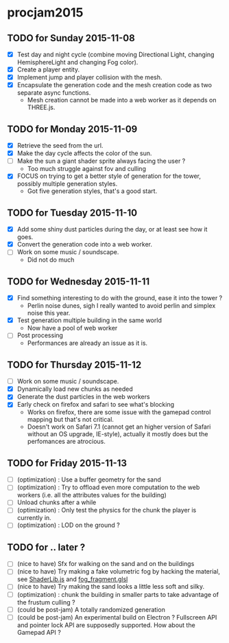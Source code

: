 # procjam2015

## TODO for Sunday 2015-11-08

- [X] Test day and night cycle (combine moving Directional Light, changing HemisphereLight and changing Fog color).
- [X] Create a player entity.
- [X] Implement jump and player collision with the mesh.
- [X] Encapsulate the generation code and the mesh creation code as two separate async functions.
  - Mesh creation cannot be made into a web worker as it depends on THREE.js.

## TODO for Monday 2015-11-09

- [X] Retrieve the seed from the url.
- [X] Make the day cycle affects the color of the sun.
- [ ] Make the sun a giant shader sprite always facing the user ?
  - Too much struggle against fov and culling
- [X] FOCUS on trying to get a better style of generation for the tower, possibly multiple generation styles.
  - Got five generation styles, that's a good start.

## TODO for Tuesday 2015-11-10

- [X] Add some shiny dust particles during the day, or at least see how it goes.
- [X] Convert the generation code into a web worker.
- [ ] Work on some music / soundscape.
  - Did not do much

## TODO for Wednesday 2015-11-11

- [X] Find something interesting to do with the ground, ease it into the tower ?
  - Perlin noise dunes, sigh I really wanted to avoid perlin and simplex noise this year.
- [X] Test generation multiple building in the same world
  - Now have a pool of web worker
- [ ] Post processing
  - Performances are already an issue as it is.

## TODO for Thursday 2015-11-12

- [ ] Work on some music / soundscape.
- [X] Dynamically load new chunks as needed
- [X] Generate the dust particles in the web workers
- [X] Early check on firefox and safari to see what's blocking
  - Works on firefox, there are some issue with the gamepad control mapping but that's not critical.
  - Doesn't work on Safari 7.1 (cannot get an higher version of Safari without an OS upgrade, IE-style), actually it mostly does but the perfomances are atrocious.

## TODO for Friday 2015-11-13

- [ ] (optimization) : Use a buffer geometry for the sand
- [ ] (optimization) : Try to offload even more computation to the web workers (i.e. all the attributes values for the building)
- [ ] Unload chunks after a while
- [ ] (optimization) : Only test the physics for the chunk the player is currently in.
- [ ] (optimization) : LOD on the ground ?

## TODO for .. later ?

- [ ] (nice to have) Sfx for walking on the sand and on the buildings
- [ ] (nice to have) Try making a fake volumetric fog by hacking the material, see [ShaderLib.js](https://github.com/mrdoob/three.js/blob/master/src/renderers/shaders/ShaderLib.js) and [fog_fragment.glsl](https://github.com/mrdoob/three.js/blob/master/src/renderers/shaders/ShaderChunk/fog_fragment.glsl)
- [ ] (nice to have) Try making the sand looks a little less soft and silky.
- [ ] (optimization) : chunk the building in smaller parts to take advantage of the frustum culling ?
- [ ] (could be post-jam) A totally randomized generation
- [ ] (could be post-jam) An experimental build on Electron ? Fullscreen API and pointer lock API are supposedly supported. How about the Gamepad API ?
